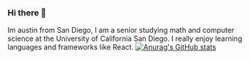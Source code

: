 ### Hi there 👋

Im austin from San Diego, I am a senior studying math and computer science at the University of California San Diego. I really enjoy learning languages and frameworks 
like React. 
[![Anurag's GitHub stats](https://github-readme-stats.vercel.app/api?username=asmarking)](https://github.com/anuraghazra/github-readme-stats)
